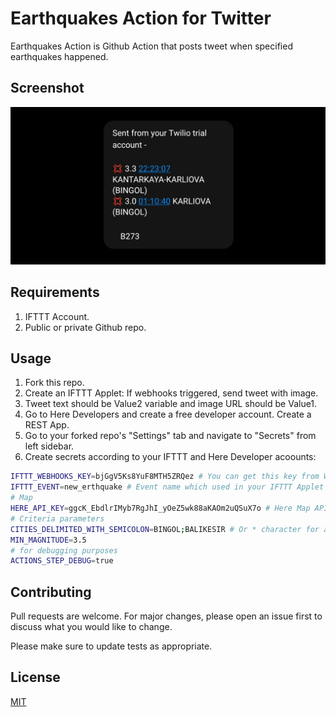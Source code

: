 # Earthquakes Action for Twitter

Earthquakes Action is Github Action that posts tweet when specified earthquakes happened.

## Screenshot

![Sent from twilio account screenshot](./art/screenshot.png)

## Requirements

1. IFTTT Account.
2. Public or private Github repo.

## Usage

1. Fork this repo.
2. Create an IFTTT Applet: If webhooks triggered, send tweet with image.
3. Tweet text should be Value2 variable and image URL should be Value1.
4. Go to Here Developers and create a free developer account. Create a REST App.
5. Go to your forked repo's "Settings" tab and navigate to "Secrets" from left sidebar.
6. Create secrets according to your IFTTT and Here Developer acoounts:

```bash
IFTTT_WEBHOOKS_KEY=bjGgV5Ks8YuF8MTH5ZRQez # You can get this key from Webhooks service settings
IFTTT_EVENT=new_erthquake # Event name which used in your IFTTT Applet
# Map
HERE_API_KEY=ggcK_EbdlrIMyb7RgJhI_yOeZ5wk88aKAOm2uQSuX7o # Here Map API Key
# Criteria parameters
CITIES_DELIMITED_WITH_SEMICOLON=BINGOL;BALIKESIR # Or * character for all cities
MIN_MAGNITUDE=3.5
# for debugging purposes
ACTIONS_STEP_DEBUG=true
```

## Contributing

Pull requests are welcome. For major changes, please open an issue first to discuss what you would like to change.

Please make sure to update tests as appropriate.

## License

[MIT](https://choosealicense.com/licenses/mit/)